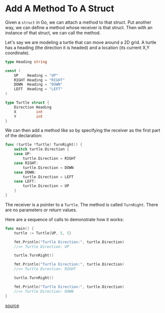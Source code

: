 # Add A Method To A Struct

Given a `struct` in Go, we can attach a method to that struct. Put another way,
we can define a method whose receiver is that struct. Then with an instance of
that struct, we can call the method.

Let's say we are modeling a turtle that can move around a 2D grid. A turtle has
a heading (the direction it is headed) and a location (its current X,Y
coordinate).

```go
type Heading string

const (
	UP    Heading = "UP"
	RIGHT Heading = "RIGHT"
	DOWN  Heading = "DOWN"
	LEFT  Heading = "LEFT"
)

type Turtle struct {
	Direction Heading
	X         int
	Y         int
}
```

We can then add a method like so by specifying the receiver as the first part
of the declaration:

```go
func (turtle *Turtle) TurnRight() {
	switch turtle.Direction {
	case UP:
		turtle.Direction = RIGHT
	case RIGHT:
		turtle.Direction = DOWN
	case DOWN:
		turtle.Direction = LEFT
	case LEFT:
		turtle.Direction = UP
	}
}
```

The receiver is a pointer to a `Turtle`. The method is called `TurnRight`.
There are no parameters or return values.

Here are a sequence of calls to demonstrate how it works:

```go
func main() {
	turtle := Turtle{UP, 5, 5}

	fmt.Println("Turtle Direction:", turtle.Direction)
	//=> Turtle Direction: UP

	turtle.TurnRight()

	fmt.Println("Turtle Direction:", turtle.Direction)
	//=> Turtle Direction: RIGHT

	turtle.TurnRight()

	fmt.Println("Turtle Direction:", turtle.Direction)
	//=> Turtle Direction: DOWN
}
```

[source](https://go.dev/tour/methods/1)
